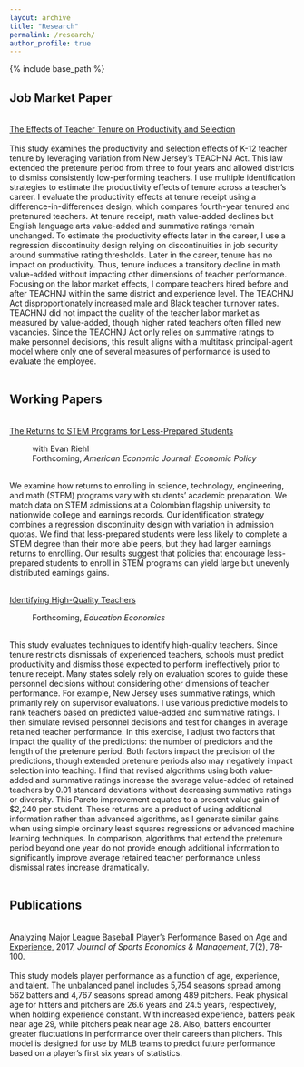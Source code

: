 ```yaml
---
layout: archive
title: "Research"
permalink: /research/
author_profile: true
---
```


{% include base_path %}

<p id="1.5-spaced" style="line-height: 150%;">
<h2> Job Market Paper </h2><br>
<div><a href="http://kevincng.github.io/files/Kevin_Ng_Teacher_Tenure_Paper.pdf">  The Effects of Teacher Tenure on Productivity and Selection </a> </div> <br> 
<div>This study examines the productivity and selection effects of K-12 teacher tenure by leveraging variation from New Jersey’s TEACHNJ Act.  This law extended the pretenure period from three to four years and allowed districts to dismiss consistently low-performing teachers.  I use multiple identification strategies to estimate the productivity effects of tenure across a teacher’s career.  I evaluate the productivity effects at tenure receipt using a difference-in-differences design, which compares fourth-year tenured and pretenured teachers.  At tenure receipt, math value-added declines but English language arts value-added and summative ratings remain unchanged.  To estimate the productivity effects later in the career, I use a regression discontinuity design relying on discontinuities in job security around summative rating thresholds.  Later in the career, tenure has no impact on productivity.  Thus, tenure induces a transitory decline in math value-added without impacting other dimensions of teacher performance.  Focusing on the labor market effects, I compare teachers hired before and after TEACHNJ within the same district and experience level.  The TEACHNJ Act disproportionately increased male and Black teacher turnover rates.  TEACHNJ did not impact the quality of the teacher labor market as measured by value-added, though higher rated teachers often filled new vacancies.  Since the TEACHNJ Act only relies on summative ratings to make personnel decisions, this result aligns with a multitask principal-agent model where only one of several measures of performance is used to evaluate the employee.</div><br>


<p id="1.5-spaced" style="line-height: 150%;">
<h2> Working Papers </h2><br>
<div><a href="http://kevincng.github.io/files/stem.pdf">The Returns to STEM Programs for Less-Prepared Students</a><br>
<p style="margin-left: 40px"> with Evan Riehl <br>
Forthcoming, <i> American Economic Journal: Economic Policy </i> </p> </div> <br>

<div>We examine how returns to enrolling in science, technology, engineering, and math (STEM) programs vary with students’ academic preparation. We match data on STEM admissions at a Colombian flagship university to nationwide college and earnings records. Our identification strategy combines a regression discontinuity design with variation in admission quotas. We find that less-prepared students were less likely to complete a STEM degree than their more able peers, but they had larger earnings returns to enrolling. Our results suggest that policies that encourage less-prepared students to enroll in STEM programs can yield large but unevenly distributed earnings gains.</div> <br>

<p id="1.5-spaced" style="line-height: 150%;">
<div><a href="http://kevincng.github.io/files/Kevin_Ng_Predicting_Performance.pdf">  Identifying High-Quality Teachers </a><br> 
<p style="margin-left: 40px"> Forthcoming, <i> Education Economics </i> </p> </div> <br>
<div>  This study evaluates techniques to identify high-quality teachers.  Since tenure restricts dismissals of experienced teachers, schools must predict productivity and dismiss those expected to perform ineffectively prior to tenure receipt.  Many states solely rely on evaluation scores to guide these personnel decisions without considering other dimensions of teacher performance. For example, New Jersey uses summative ratings, which primarily rely on supervisor evaluations. I use various predictive models to rank teachers based on predicted value-added and summative ratings.  I then simulate revised personnel decisions and test for changes in average retained teacher performance.  In this exercise, I adjust two factors that impact the quality of the predictions: the number of predictors and the length of the pretenure period.  Both factors impact the precision of the predictions, though extended pretenure periods also may negatively impact selection into teaching.  I find that revised algorithms using both value-added and summative ratings increase the average value-added of retained teachers by 0.01 standard deviations without decreasing summative ratings or diversity.  This Pareto improvement equates to a present value gain of $2,240 per student.    These returns are a product of using additional information rather than advanced algorithms, as I generate similar gains when using simple ordinary least squares regressions or advanced machine learning techniques.  In comparison, algorithms that extend the pretenure period beyond one year do not provide enough additional information to significantly improve average retained teacher performance unless dismissal rates increase dramatically.</div> <br>
</p>

<p id="1.5-spaced" style="line-height: 150%;">
<h2> Publications </h2><br>
<div><a href="http://kevincng.github.io/files/Ng_2017.pdf">Analyzing Major League Baseball Player’s Performance Based on Age and Experience</a>, 2017, <i>Journal of Sports Economics & Management</i>, 7(2), 78-100.</div><br>
<div>This study models player performance as a function of age, experience, and talent. The unbalanced panel includes 5,754 seasons spread among 562 batters and 4,767 seasons spread among 489 pitchers. Peak physical age for hitters and pitchers are 26.6 years and 24.5 years, respectively, when holding experience constant. With increased experience, batters peak near age 29, while pitchers peak near age 28. Also, batters encounter greater fluctuations in performance over their careers than pitchers. This model is designed for use by MLB teams to predict future performance based on a player’s first six years of statistics. </div>
</p>

